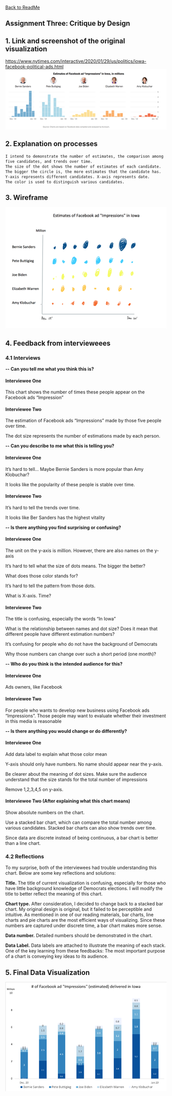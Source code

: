 [Back to ReadMe](/README.md)

## Assignment Three: Critique by Design

## 1. Link and screenshot of the original visualization
https://www.nytimes.com/interactive/2020/01/29/us/politics/iowa-facebook-political-ads.html
![](Image/Critique_Result.png)

## 2. Explanation on processes
    I intend to demonstrate the number of estimates, the comparison among five candidates, and trends over time.
    The size of the dot shows the number of estimates of each candidate. The bigger the circle is, the more estimates that the candidate has.
    Y-axis represents different candidates. X-axis represents date.
    The color is used to distinguish various candidates. 


## 3. Wireframe
![](Image/Critique_Sketch.png)

## 4. Feedback from intervieweees
### 4.1 Interviews
**-- Can you tell me what you think this is?**
#### Interviewee One
This chart shows the number of times these people appear on the Facebook ads “Impression”
#### Interviewee Two
The estimation of Facebook ads “Impressions” made by those five people over time.

The dot size represents the number of estimations made by each person.


**-- Can you describe to me what this is telling you?**
#### Interviewee One
It’s hard to tell… Maybe Bernie Sanders is more popular than Amy Klobuchar?

It looks like the popularity of these people is stable over time.
#### Interviewee Two
It’s hard to tell the trends over time.

It looks like Ber Sanders has the highest vitality


**-- Is there anything you find surprising or confusing?**
#### Interviewee One
The unit on the y-axis is million. However, there are also names on the y-axis

It’s hard to tell what the size of dots means. The bigger the better?

What does those color stands for?

It’s hard to tell the pattern from those dots.

What is X-axis. Time? 
#### Interviewee Two
The title is confusing, especially the words “In Iowa”

What is the relationship between names and dot size? Does it mean that different people have different estimation numbers?

It’s confusing for people who do not have the background of Democrats 

Why those numbers can change over such a short period (one month)?


**-- Who do you think is the intended audience for this?**
#### Interviewee One
Ads owners, like Facebook
#### Interviewee Two
For people who wants to develop new business using Facebook ads “Impressions”. Those people may want to evaluate whether their investment in this media is reasonable


**-- Is there anything you would change or do differently?**
#### Interviewee One
Add data label to explain what those color mean

Y-axis should only have numbers. No name should appear near the y-axis.

Be clearer about the meaning of dot sizes. Make sure the audience understand that the size stands for the total number of impressions

Remove 1,2,3,4,5 on y-axis.
#### Interviewee Two (After explaining what this chart means)

Show absolute numbers on the chart.

Use a stacked bar chart, which can compare the total number among various candidates. Stacked bar charts can also show trends over time.

Since data are discrete instead of being continuous, a bar chart is better than a line chart.


### 4.2 Reflections
To my surprise, both of the interviewees had trouble understanding this chart. Below are some key reflections and solutions:

**Title.** The title of current visualization is confusing, especially for those who have little background knowledge of Democrats elections. I will modify the title to better reflect the meaning of this chart.

**Chart type.** After consideration, I decided to change back to a stacked bar chart. My original design is original, but it failed to be perceptible and intuitive. As mentioned in one of our reading materials, bar charts, line charts and pie charts are the most efficient ways of visualizing. Since these numbers are captured under discrete time, a bar chart makes more sense.

**Data number.** Detailed numbers should be demonstrated in the chart.

**Data Label.** Data labels are attached to illustrate the meaning of each stack.
One of the key learning from these feedbacks: The most important purpose of a chart is conveying key ideas to its audience.


## 5. Final Data Visualization
![](Image/Critique_Original.png)
